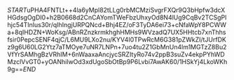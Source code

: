 $START$uPHA4FNTLt++4la6yMpl82tLLg0rbMCMziSvgrFXQr9Q3bHpfw3dcXHGdsgOgDI0+h2B0668d2CnCAYomTWeFbzUhxyOd8N4lUg9CqBv2TCSgPlhjc54TInlus30r/qIhIngjURPQNcd+Bhj4EZ/oF3TyDA6ei73+cNfaWpY8PCWWa+8qIHDZN+WoKsg/ABnRZnzkrmkhghHMHs9WVzadQ7UX5HHtcb7xnThhsfsir0PepcSENF4qjC/L6MU9LXo2nu/KYV4I0TPwRcM6G381pZWkZI/tJUrfDKz9g6U60LG2Ytz7aTMOye7uNR7LNPn+7uo4tu2Z1GbMnUn4lm1MGTzZ8Bu2VfYrSAMhgBzVRhIM+6nWaaxaAncjycSRZItyRo74v2ppB3suZv4ekpPYhWDMzclVvGT0+yOANhilwOd3xdUgoSbOtBp9P6Lvbi7AwAK60/1HSkYj4LkoWKh9g==$END$